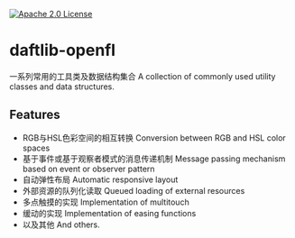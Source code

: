 [![Apache 2.0 License](https://img.shields.io/badge/license-Apache-blue.svg?style=flat)](LICENSE.md)

# daftlib-openfl
一系列常用的工具类及数据结构集合
A collection of commonly used utility classes and data structures.

## Features
- RGB与HSL色彩空间的相互转换 Conversion between RGB and HSL color spaces
- 基于事件或基于观察者模式的消息传递机制 Message passing mechanism based on event or observer pattern
- 自动弹性布局 Automatic responsive layout
- 外部资源的队列化读取 Queued loading of external resources
- 多点触摸的实现 Implementation of multitouch
- 缓动的实现 Implementation of easing functions
- 以及其他 And others.

